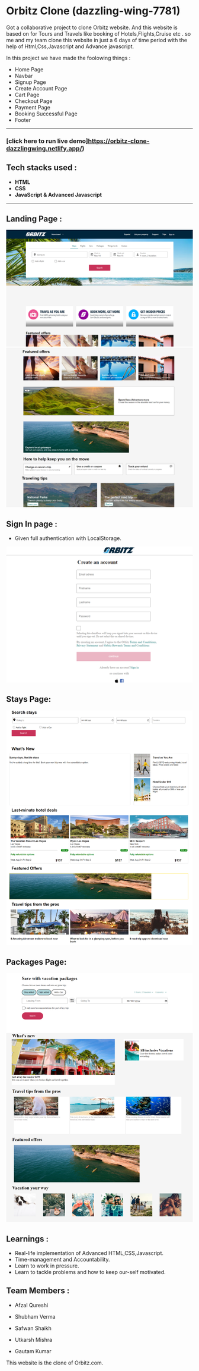 ﻿


# Orbitz Clone (dazzling-wing-7781)
Got a collaborative project to clone Orbitz website.  And this website is based on for Tours and Travels like booking of Hotels,Flights,Cruise etc .
 so me and my team clone this website in just a 6 days of time period with the help of Html,Css,Javascript and Advance javascript.

In this project we have made the foolowing things :
 - Home Page
 - Navbar
 - Signup Page
 - Create Account Page
 - Cart Page
 - Checkout Page
 - Payment Page
 - Booking Successful Page
 - Footer 

---

### [click here to run live demo]https://orbitz-clone-dazzlingwing.netlify.app/)

## Tech stacks used :
* **HTML**
* **CSS**
* **JavaScript & Advanced Javascript**


***
## Landing Page :
![home](/images/orbit.png)
![home1](/images/orbit2.png)



## Sign In page :

- Given full authentication with LocalStorage.


![signup](/images/orbit4.png)


## Stays Page:
![Stays](/images/orbit5.png)


## Packages Page:
![Packages](images/orbit6.png)


## Learnings :
- Real-life implementation of Advanced HTML,CSS,Javascript.
- Time-management and Accountability.
- Learn to work in pressure.
- Learn to tackle problems and how to keep our-self motivated.
  
## Team Members : 

- Afzal Qureshi
  
- Shubham Verma

- Safwan Shaikh

- Utkarsh Mishra

- Gautam Kumar

 This website is the clone of Orbitz.com.
